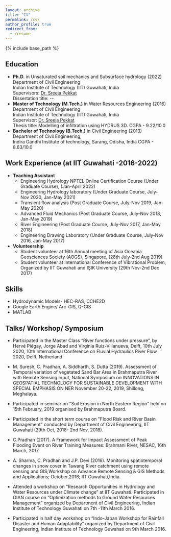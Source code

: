 ```yaml
---
layout: archive
title: "CV"
permalink: /cv/
author_profile: true
redirect_from:
  - /resume
---
```


{% include base_path %}

## Education
* **Ph.D.** in Unsaturated soil mechanics and Subsurface hydrology (2022)
	Department of Civil Engineering <br/> 
	Indian Institute of Technology (IIT) Guwahati, India <br/>
	Supervisors: [Dr. Sreeja Pekkat](https://www.iitg.ac.in/sreeja/) <br/>
	Dissertation title: --
* **Master of Technology (M.Tech.)** in Water Resources Engineering (2016)
	Department of Civil Engineering <br/>
	Indian Institute of Technology (IIT) Guwahati, India <br/>
	Supervisor: [Dr. Sreeja Pekkat](https://www.iitg.ac.in/sreeja/) <br/>
	Thesis title: Modelling of infiltration using HYDRUS 3D.
	CGPA - 9.22/10.0
* **Bachelor of Technology (B.Tech.)** in Civil Engineering (2013)
	Department of Civil Engineering, <br/>
	Indira Gandhi Institute of technology, Sarang, Odisha, India 
	CGPA - 8.63/10.0

## Work Experience (at IIT Guwahati -2016-2022)

 * **Teaching Assistant**
    * Engineering Hydrology
      NPTEL Online Certification Course (Under Graduate Course), (Jan-April 2022)
    * Engineering Hydrology laboratory
      (Under Graduate Course, July-Nov 2020, Jan-May 2021)
    * Transient flow analysis 
      (Post Graduate Course, July-Nov 2019, Jan-May 2020)
    * Advanced Fluid Mechanics 
      (Post Graduate Course, July-Nov 2018, Jan-May 2019)
    * River Engineering 
      (Post Graduate Course, July-Nov 2017, Jan-May 2018)
    * Engineering Drawing Laboratory 
      (Under Graduate Course, July-Nov 2016, Jan-May 2017)
  * **Volunteership** 
    * Student volunteer at 16th Annual meeting of Asia Oceania Geosciences Society (AOGS), 
      Singapore, (28th July-2nd Aug 2019)
    * Student volunteer at International Conference of Vibrational Problem, 
      Organized by IIT Guwahati and IŞIK University (29th Nov-2nd Dec 2017)
  
## Skills
* Hydrodynamic Models- HEC-RAS, CCHE2D
* Google Earth Engine/ Arc-GIS, Q-GIS
* MATLAB

## Talks/ Workshop/ Symposium

* Participated in the Master Class “River functions under pressure”, by Hervé Piégay, Jorge Abad and Virginia Ruiz-Villanueva, Delft, 10th July 2020, 10th International Conference on Fluvial Hydraulics River Flow 2020, Delft, Netherland.

* M. Suresh, C. Pradhan, A. Siddharth, S. Dutta (2019). Assessment of Temporal variation of vegetated Sand Bar Area in Brahmaputra River with Remote Sensing Input, National Symposium on INNOVATIONS IN GEOSPATIAL TECHNOLOGY FOR SUSTAINABLE DEVELOPMENT WITH SPECIAL EMPHASIS ON NER November 20-22, 2019, Shillong, Meghalaya.

* Participated in seminar on "Soil Erosion in North Eastern Region" held on 15th February, 2019 organised by Brahmaputra Board.

*  Participated in the short term course on "Flood Risk and River Basin Management" conducted by Department of Civil Engineering, IIT Guwahati (29th Oct, 2018- 2nd Nov, 2018).

* C.Pradhan (2017). A Framework for Impact Assessment of Peak Flooding Event on River Training Measures: Brahmani River, NESAC, 16th March, 2017.

* A. Sharma, C. Pradhan and J.P. Devi (2016). Monitoring spatiotemporal changes in snow cover in Tawang River catchment using remote sensing and GIS;Workshop on Advance Remote Sensing & GIS Methods and Applications; October,2016; IIT Guwahati,India.

* Attended a workshop on “Research Opportunities in Hydrology and Water Resources under Climate change” at IIT Guwahati.
Participated in GIAN course on “Optimization methods to Ground Water Resources Management” organized by Department of Civil Engineering, Indian Institute of Technology Guwahati on 7th -11th March 2016.

* Participated in half day workshop on “Indo-Japan Workshop for Rainfall Disaster and Human Adaptability” organized by Department of Civil Engineering, Indian Institute of Technology Guwahati on 9th March 2016.
